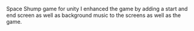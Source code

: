 Space Shump game for unity
I enhanced the game by adding a start and end screen as well as background music to the screens as well as the game.
